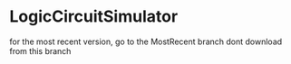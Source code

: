 # LogicCircuitSimulator
for the most recent version, go to the MostRecent branch dont download from this branch
